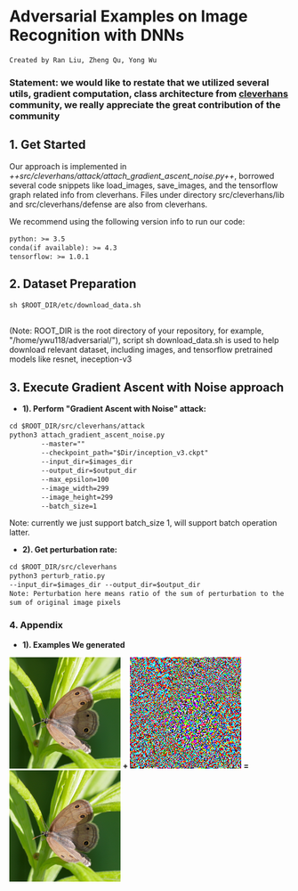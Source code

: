 # Adversarial Examples on Image Recognition with DNNs

```
Created by Ran Liu, Zheng Qu, Yong Wu
```

### Statement: we would like to restate that we utilized several utils, gradient computation, class architecture from [cleverhans](https://github.com/tensorflow/cleverhans) community, we really appreciate the great contribution of the community

## 1. Get Started

Our approach is implemented in *++src/cleverhans/attack/attach_gradient_ascent_noise.py++*, borrowed several code snippets like load_images, save_images, and the tensorflow graph related info from cleverhans. Files under directory src/cleverhans/lib and src/cleverhans/defense are also from cleverhans.

We recommend using the following version info to run our code:

```
python: >= 3.5
conda(if available): >= 4.3
tensorflow: >= 1.0.1
```



## 2. Dataset Preparation

```
sh $ROOT_DIR/etc/download_data.sh
       
```
(Note: ROOT_DIR is the root directory of your repository, for example, "/home/ywu118/adversarial/"), script sh download_data.sh is used to help download relevant dataset, including images, and tensorflow pretrained models like resnet, ineception-v3

## 3. Execute Gradient Ascent with Noise approach


- **1). Perform "Gradient Ascent with Noise" attack:** 

```
cd $ROOT_DIR/src/cleverhans/attack 
python3 attach_gradient_ascent_noise.py  
        --master=""
        --checkpoint_path="$Dir/inception_v3.ckpt"
        --input_dir=$images_dir
        --output_dir=$output_dir
        --max_epsilon=100 
        --image_width=299
        --image_height=299 
        --batch_size=1
```
Note: currently we just support batch_size 1, will support batch operation latter.

- **2). Get perturbation rate:** 

```
cd $ROOT_DIR/src/cleverhans 
python3 perturb_ratio.py
--input_dir=$images_dir --output_dir=$output_dir
Note: Perturbation here means ratio of the sum of perturbation to the sum of original image pixels
```





### 4. Appendix
- **1). Examples We generated** 

<img src="https://github.com/yongcale/adversarial/blob/master/etc/dataset/d6eac6858474111c(ini-323-).png" width="200">         **+**         <img src="https://github.com/yongcale/adversarial/blob/master/etc/dataset/perturb_d6eac6858474111c.png" width="200">         **=**         <img src="https://github.com/yongcale/adversarial/blob/master/etc/dataset/d6eac6858474111c(adv-327).png" width="200">




